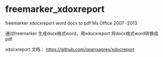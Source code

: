 # freemarker_xdoxreport
freemarker xdocxreport word docx to pdf Ms Office 2007 -2013

通过freemarker 生成docx格式word，用xdocxreport 将docx格式word转换成pdf


xdocxreport 文档： https://github.com/opensagres/xdocreport
